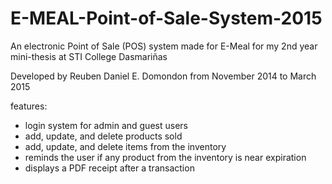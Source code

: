# E-MEAL-Point-of-Sale-System-2015
An electronic Point of Sale (POS) system made for E-Meal for my 2nd year mini-thesis at STI College Dasmariñas

Developed by Reuben Daniel E. Domondon from November 2014 to March 2015

features:

- login system for admin and guest users
- add, update, and delete products sold
- add, update, and delete items from the inventory
- reminds the user if any product from the inventory is near expiration
- displays a PDF receipt after a transaction
